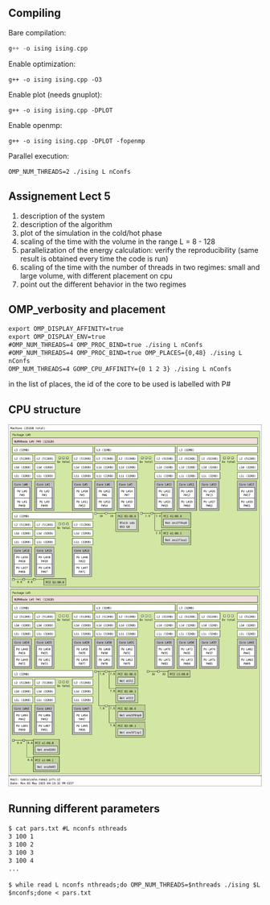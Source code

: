 Compiling
---

Bare compilation:

```c++
g++ -o ising ising.cpp 
```

Enable optimization:
```
g++ -o ising ising.cpp -O3
```

Enable plot (needs gnuplot):
```
g++ -o ising ising.cpp -DPLOT
```

Enable openmp:
```
g++ -o ising ising.cpp -DPLOT -fopenmp
```

Parallel execution:
```
OMP_NUM_THREADS=2 ./ising L nConfs
```

Assignement Lect 5
-------------------

1) description of the system
2) description of the algorithm
3) plot of the simulation in the cold/hot phase
4) scaling of the time with the volume in the range L = 8 - 128
5) parallelization of the energy calculation: verify the reproducibility (same result is obtained every time the code is run)
6) scaling of the time with the number of threads in two regimes: small and large volume, with different placement on cpu
7) point out the different behavior in the two regimes


OMP_verbosity and placement
-------------
```
export OMP_DISPLAY_AFFINITY=true
export OMP_DISPLAY_ENV=true
#OMP_NUM_THREADS=4 OMP_PROC_BIND=true ./ising L nConfs
#OMP_NUM_THREADS=4 OMP_PROC_BIND=true OMP_PLACES={0,48} ./ising L nConfs
OMP_NUM_THREADS=4 GOMP_CPU_AFFINITY={0 1 2 3} ./ising L nConfs

```
in the list of places, the id of the core to be used is labelled with P#


CPU structure
---

![cpu](cpu.svg)


Running different parameters
---

```
$ cat pars.txt #L nconfs nthreads
3 100 1
3 100 2
3 100 3
3 100 4
...

$ while read L nconfs nthreads;do OMP_NUM_THREADS=$nthreads ./ising $L $nconfs;done < pars.txt
```

